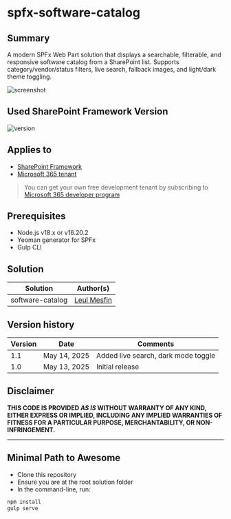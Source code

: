 # spfx-software-catalog

## Summary

A modern SPFx Web Part solution that displays a searchable, filterable, and responsive software catalog from a SharePoint list. Supports category/vendor/status filters, live search, fallback images, and light/dark theme toggling.

![screenshot](assets/demo.png)

## Used SharePoint Framework Version

![version](https://img.shields.io/badge/version-1.20.0-green.svg)

## Applies to

* [SharePoint Framework](https://aka.ms/spfx)
* [Microsoft 365 tenant](https://learn.microsoft.com/sharepoint/dev/spfx/set-up-your-developer-tenant)

> You can get your own free development tenant by subscribing to [Microsoft 365 developer program](http://aka.ms/o365devprogram)

## Prerequisites

* Node.js v18.x or v16.20.2
* Yeoman generator for SPFx
* Gulp CLI

## Solution

| Solution         | Author(s)                                     |
| ---------------- | --------------------------------------------- |
| software-catalog | [Leul Mesfin](https://github.com/LeulMesfin1) |

## Version history

| Version | Date         | Comments                            |
| ------- | ------------ | ----------------------------------- |
| 1.1     | May 14, 2025 | Added live search, dark mode toggle |
| 1.0     | May 13, 2025 | Initial release                     |

## Disclaimer

**THIS CODE IS PROVIDED *AS IS* WITHOUT WARRANTY OF ANY KIND, EITHER EXPRESS OR IMPLIED, INCLUDING ANY IMPLIED WARRANTIES OF FITNESS FOR A PARTICULAR PURPOSE, MERCHANTABILITY, OR NON-INFRINGEMENT.**

---

## Minimal Path to Awesome

* Clone this repository
* Ensure you are at the root solution folder
* In the command-line, run:

```bash
npm install
gulp serve
```
